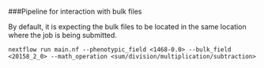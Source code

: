 ###Pipeline for interaction with bulk files

By default, it is expecting the bulk files to be located in the same location where the job is being submitted.

`nextflow run main.nf --phenotypic_field <1468-0.0> --bulk_field <20158_2_0> --math_operation <sum/division/multiplication/subtraction>`
